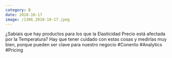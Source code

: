 ```yaml
--- 
category: B 
date: 2018-10-17 
image: /1306_2018-10-17.jpeg 
--- 
```


¿Sabíais que hay productos para los que la Elasticidad Precio está afectada por la Temperatura? Hay que tener cuidado con estas cosas y medirlas muy bien, porque pueden ser clave para nuestro negocio #Conento #Analytics #Pricing